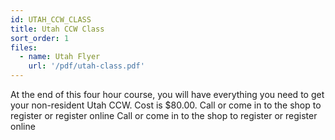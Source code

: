```yaml
---
id: UTAH_CCW_CLASS
title: Utah CCW Class
sort_order: 1
files:
  - name: Utah Flyer
    url: '/pdf/utah-class.pdf'
---
```

At the end of this four hour course, you will have everything you need to get your non-resident Utah CCW. Cost is $80.00.
Call or come in to the shop to register or register online 
Call or come in to the shop to register or register online 